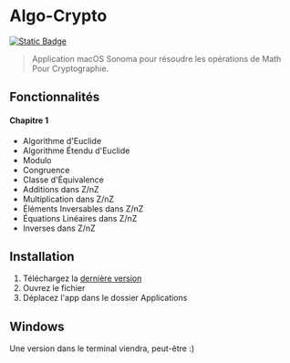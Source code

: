 # Algo-Crypto

[![Static Badge](https://img.shields.io/badge/version-1.0-blue)](https://github.com/TheBonnec/Algo-Crypto/releases/tag/v1.0)


> Application macOS Sonoma pour résoudre les opérations de Math Pour Cryptographie.


## Fonctionnalités

#### Chapitre 1
- Algorithme d'Euclide
- Algorithme Étendu d'Euclide
- Modulo
- Congruence
- Classe d'Équivalence
- Additions dans Z/nZ
- Multiplication dans Z/nZ
- Éléments Inversables dans Z/nZ
- Équations Linéaires dans Z/nZ
- Inverses dans Z/nZ


## Installation

1. Téléchargez la [dernière version](https://github.com/TheBonnec/Algo-Crypto/releases/tag/v1.0)
2. Ouvrez le fichier
3. Déplacez l'app dans le dossier Applications


## Windows

Une version dans le terminal viendra, peut-être :)
